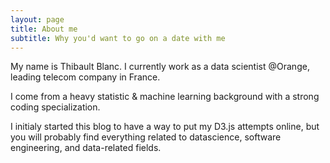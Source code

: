 ```yaml
---
layout: page
title: About me
subtitle: Why you'd want to go on a date with me
---
```


My name is Thibault Blanc. I currently work as a data scientist @Orange, leading telecom company in France.

I come from a heavy statistic & machine learning background with a strong coding specialization.

I initialy started this blog to have a way to put my D3.js attempts online, but you will probably find everything related to datascience, software engineering, and data-related fields.

